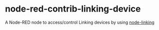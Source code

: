 # node-red-contrib-linking-device
A Node-RED node to access/control Linking devices by using [node-linking](https://github.com/futomi/node-linking/)

